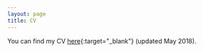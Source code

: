 ```yaml
---
layout: page
title: CV
---
```


You can find my CV [here](/pdfs/cv_may2018.pdf){:target="_blank"} (updated May 2018).
